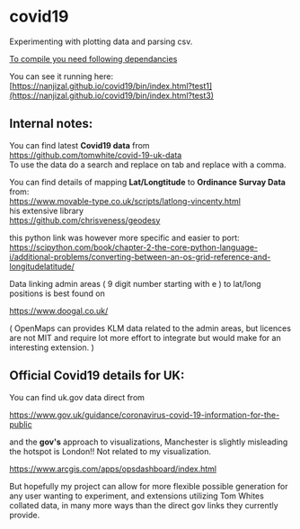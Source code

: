 # covid19
Experimenting with plotting data and parsing csv.
 
[ To compile you need following dependancies ](/compileCode.md)

You can see it running here:
[https://nanjizal.github.io/covid19/bin/index.html?test1](https://nanjizal.github.io/covid19/bin/index.html?test3)

## Internal notes:  
  
You can find latest **Covid19 data** from  
https://github.com/tomwhite/covid-19-uk-data  
To use the data do a search and replace on tab and replace with a comma.  

You can find details of mapping **Lat/Longtitude** to **Ordinance Survay Data** from:  
https://www.movable-type.co.uk/scripts/latlong-vincenty.html  
his extensive library  
https://github.com/chrisveness/geodesy  

this python link was however more specific and easier to port:  
https://scipython.com/book/chapter-2-the-core-python-language-i/additional-problems/converting-between-an-os-grid-reference-and-longitudelatitude/  
  
Data linking admin areas ( 9 digit number starting with e ) to lat/long positions is best found on 
  
https://www.doogal.co.uk/  
  
( OpenMaps can provides KLM data related to the admin areas, but licences are not MIT and require lot more effort to integrate but would make for an interesting extension. )



## Official Covid19 details for UK:
  
You can find uk.gov data direct from 

https://www.gov.uk/guidance/coronavirus-covid-19-information-for-the-public

and the **gov's** approach to visualizations, Manchester is slightly misleading the hotspot is London!!  Not related to my visualization.

https://www.arcgis.com/apps/opsdashboard/index.html

But hopefully my project can allow for more flexible possible generation for any user wanting to experiment, and extensions utilizing Tom Whites collated data, in many more ways than the direct gov links they currently provide.
